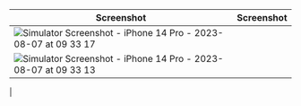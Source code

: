 
|Screenshot              | Screenshot             |
| ---------------------- | ---------------------- |
| ![Simulator Screenshot - iPhone 14 Pro - 2023-08-07 at 09 33 17](https://github.com/Hanh-hub/TinderCloneSwiftUIMVVM/assets/57729860/37aede1e-8909-4f18-be2f-7fe6472d701e)
 | ![Simulator Screenshot - iPhone 14 Pro - 2023-08-07 at 09 33 13](https://github.com/Hanh-hub/TinderCloneSwiftUIMVVM/assets/57729860/44e25ba3-63a4-4dbf-ae99-1865f046a3ea)
 |


